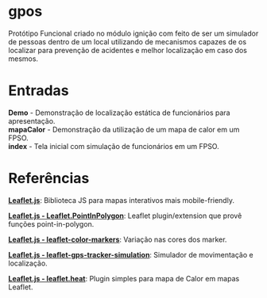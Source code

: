 # gpos
Protótipo Funcional criado no módulo ignição com feito de ser um simulador de pessoas dentro de um local utilizando de mecanismos capazes de os localizar para prevenção de acidentes e melhor localização em caso dos mesmos.

# Entradas
<b>Demo</b> - Demonstração de localização estática de funcionários para apresentação.<br>
<b>mapaCalor</b> - Demonstração da utilização de um mapa de calor em um FPSO.<br>
<b>index</b> - Tela inicial com simulação de funcionários em um FPSO.

# Referências
<a href="https://github.com/Leaflet/Leaflet"><b>Leaflet.js</b></a>: Biblioteca JS para mapas interativos mais mobile-friendly.

<a href="https://github.com/hayeswise/Leaflet.PointInPolygon"><b>Leaflet.js - Leaflet.PointInPolygon</b></a>: Leaflet plugin/extension que provê funções point-in-polygon.

<a href="https://github.com/pointhi/leaflet-color-markers"><b>Leaflet.js - leaflet-color-markers</b></a>: Variação nas cores dos marker.

<a href="https://github.com/ersel420/leaflet-gps-tracker-simulation"><b>Leaflet.js - leaflet-gps-tracker-simulation</b></a>: Simulador de movimentação e localização.

<a href="https://github.com/Leaflet/Leaflet.heat"><b>Leaflet.js - leaflet.heat</b></a>: Plugin simples para mapa de Calor em mapas Leaflet.
